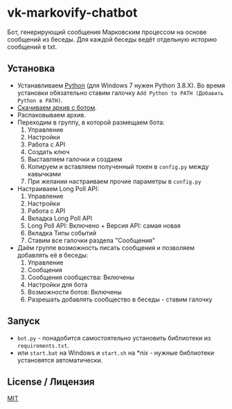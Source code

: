 # vk-markovify-chatbot

Бот, генерирующий сообщения Марковским процессом на основе сообщений из беседы. Для каждой беседы ведёт отдельную историю сообщений в txt.

## Установка

- Устанавливаем [Python](https://python.org/downloads) (для Windows 7 нужен Python 3.8.X). Во время установки обязательно ставим галочку `Add Python to PATH (Добавить Python в PATH)`.
- [Скачиваем архив с ботом](https://github.com/monosans/vk-markovify-chatbot/archive/refs/heads/main.zip).
- Распаковываем архив.
- Переходим в группу, в которой размещаем бота:
  1. Управление
  2. Настройки
  3. Работа с API
  4. Создать ключ
  5. Выставляем галочки и создаем
  6. Копируем и вставляем полученный токен в `config.py` между кавычками
  7. При желании настраиваем прочие параметры в `config.py`
- Настраиваем Long Poll API:
  1. Управление
  2. Настройки
  3. Работа с API
  4. Вкладка Long Poll API
  5. Long Poll API: Включено + Версия API: самая новая
  6. Вкладка Типы событий
  7. Ставим все галочки раздела "Сообщения"
- Даём группе возможность писать сообщения и позволяем добавлять её в беседы:
  1. Управление
  2. Сообщения
  3. Сообщения сообщества: Включены
  4. Настройки для бота
  5. Возможности ботов: Включены
  6. Разрешать добавлять сообщество в беседы - ставим галочку

## Запуск

- `bot.py` - понадобится самостоятельно установить библиотеки из `requirements.txt`.
- или `start.bat` на Windows и `start.sh` на \*nix - нужные библиотеки установятся автоматически.

## License / Лицензия

[MIT](LICENSE)
